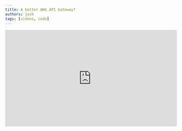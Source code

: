 ```yaml
---
title: A better AWS API Gateway?
authors: josh
tags: [videos, code]
---
```


<iframe width="560" height="315" src="https://www.youtube-nocookie.com/embed/PS9p5RtlLWQ" title="YouTube video player" frameborder="0" allow="accelerometer; autoplay; clipboard-write; encrypted-media; gyroscope; picture-in-picture" allowfullscreen></iframe>
